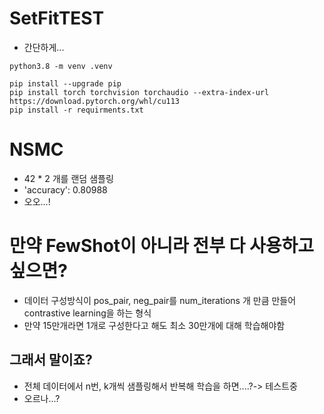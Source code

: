 # SetFitTEST
- 간단하게...
```
python3.8 -m venv .venv

pip install --upgrade pip
pip install torch torchvision torchaudio --extra-index-url https://download.pytorch.org/whl/cu113
pip install -r requirments.txt
```

# NSMC
- 42 * 2 개를 랜덤 샘플링
- 'accuracy': 0.80988
- 오오...!

# 만약 FewShot이 아니라 전부 다 사용하고 싶으면?
- 데이터 구성방식이 pos_pair, neg_pair를 num_iterations 개 만큼 만들어 contrastive learning을 하는 형식
- 만약 15만개라면 1개로 구성한다고 해도 최소 30만개에 대해 학습해야함

## 그래서 말이죠?
- 전체 데이터에서 n번, k개씩 샘플링해서 반복해 학습을 하면....?-> 테스트중
- 오르나...?